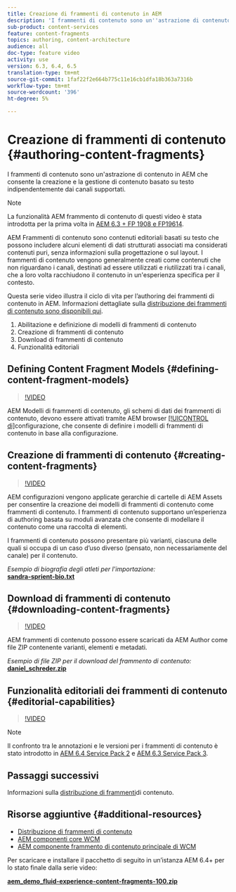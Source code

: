 ```yaml
---
title: Creazione di frammenti di contenuto in AEM
description: 'I frammenti di contenuto sono un''astrazione di contenuto in AEM che consente la creazione e la gestione di contenuto basato su testo indipendentemente dai canali supportati. '
sub-product: content-services
feature: content-fragments
topics: authoring, content-architecture
audience: all
doc-type: feature video
activity: use
version: 6.3, 6.4, 6.5
translation-type: tm+mt
source-git-commit: 1faf22f2e664b775c11e16cb1dfa18b363a7316b
workflow-type: tm+mt
source-wordcount: '396'
ht-degree: 5%

---
```



# Creazione di frammenti di contenuto {#authoring-content-fragments}

I frammenti di contenuto sono un&#39;astrazione di contenuto in AEM che consente la creazione e la gestione di contenuto basato su testo indipendentemente dai canali supportati.

>[!NOTE]
>
>La funzionalità AEM frammento di contenuto di questi video è stata introdotta per la prima volta in [AEM 6.3 + FP 1908 e FP19614](https://helpx.adobe.com/experience-manager/6-3/release-notes/content-services-fragments-featurepack.html).


AEM Frammenti di contenuto sono contenuti editoriali basati su testo che possono includere alcuni elementi di dati strutturati associati ma considerati contenuti puri, senza informazioni sulla progettazione o sul layout. I frammenti di contenuto vengono generalmente creati come contenuti che non riguardano i canali, destinati ad essere utilizzati e riutilizzati tra i canali, che a loro volta racchiudono il contenuto in un&#39;esperienza specifica per il contesto.

Questa serie video illustra il ciclo di vita per l’authoring dei frammenti di contenuto in AEM. Informazioni dettagliate sulla [distribuzione dei frammenti di contenuto sono disponibili qui](content-fragments-delivery-feature-video-use.md).

1. Abilitazione e definizione di modelli di frammenti di contenuto
2. Creazione di frammenti di contenuto
3. Download di frammenti di contenuto
4. Funzionalità editoriali

## Defining Content Fragment Models {#defining-content-fragment-models}

>[!VIDEO](https://video.tv.adobe.com/v/22452/?quality=12&learn=on)

AEM Modelli di frammenti di contenuto, gli schemi di dati dei frammenti di contenuto, devono essere attivati tramite AEM browser [[!UICONTROL di]](https://docs.adobe.com/content/help/en/experience-manager-cloud-service/implementing/developing/configurations.html)configurazione, che consente di definire i modelli di frammenti di contenuto in base alla configurazione.

## Creazione di frammenti di contenuto {#creating-content-fragments}

>[!VIDEO](https://video.tv.adobe.com/v/22451/?quality=12&learn=on)

AEM configurazioni vengono applicate  gerarchie di cartelle di AEM Assets per consentire la creazione dei modelli di frammenti di contenuto come frammenti di contenuto. I frammenti di contenuto supportano un’esperienza di authoring basata su moduli avanzata che consente di modellare il contenuto come una raccolta di elementi.

I frammenti di contenuto possono presentare più varianti, ciascuna delle quali si occupa di un caso d’uso diverso (pensato, non necessariamente del canale) per il contenuto.

*Esempio di biografia degli atleti per l&#39;importazione:*\
**[sandra-sprient-bio.txt](assets/sandra-sprient-bio.txt)**

## Download di frammenti di contenuto {#downloading-content-fragments}

>[!VIDEO](https://video.tv.adobe.com/v/22450/?quality=12&learn=on)

AEM frammenti di contenuto possono essere scaricati da AEM Author come file ZIP contenente varianti, elementi e metadati.

*Esempio di file ZIP per il download del frammento di contenuto:*\
**[daniel_schreder.zip](assets/daniel_schreder.zip)**

## Funzionalità editoriali dei frammenti di contenuto {#editorial-capabilities}

>[!VIDEO](https://video.tv.adobe.com/v/25891/?quality=12&learn=on)

>[!NOTE]
>
> Il confronto tra le annotazioni e le versioni per i frammenti di contenuto è stato introdotto in [AEM 6.4 Service Pack 2](https://helpx.adobe.com/it/experience-manager/aem-releases-updates.html) e [AEM 6.3 Service Pack 3](https://helpx.adobe.com/experience-manager/6-3/release-notes/sp3-release-notes.html).

## Passaggi successivi

Informazioni sulla [distribuzione di frammenti](content-fragments-delivery-feature-video-use.md)di contenuto.

## Risorse aggiuntive {#additional-resources}

* [Distribuzione di frammenti di contenuto](content-fragments-delivery-feature-video-use.md)
* [AEM componenti core WCM](https://docs.adobe.com/content/help/it-IT/experience-manager-core-components/using/introduction.html)
* [AEM componente frammento di contenuto principale di WCM](https://docs.adobe.com/content/help/en/experience-manager-core-components/using/components/content-fragment-component.html)

Per scaricare e installare il pacchetto di seguito in un’istanza AEM 6.4+ per lo stato finale dalla serie video:

**[aem_demo_fluid-experience-content-fragments-100.zip](assets/aem_demo_fluid-experiencescontent-fragments-100.zip)**
